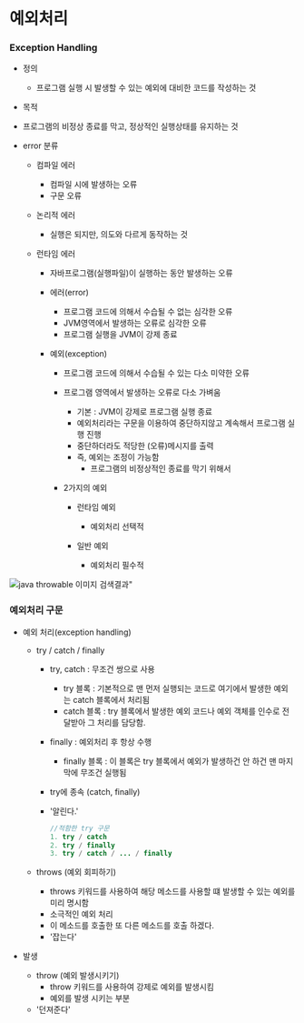 # 예외처리

### Exception Handling

* 정의
  
  * 프로그램 실행 시 발생할 수 있는 예외에 대비한 코드를 작성하는 것
* 목적
  
* 프로그램의 비정상 종료를 막고, 정상적인 실행상태를 유지하는 것
  
* error 분류

  * 컴파일 에러

    * 컴파일 시에 발생하는 오류
    * 구문 오류

  * 논리적 에러

    * 실행은 되지만, 의도와 다르게 동작하는 것

  * 런타임 에러

    * 자바프로그램(실행파일)이 실행하는 동안 발생하는 오류

    * 에러(error)

      * 프로그램 코드에 의해서 수습될 수 없는 심각한 오류
      * JVM영역에서 발생하는 오류로 심각한 오류
      * 프로그램 실행을 JVM이 강제 종료

    * 예외(exception)

      * 프로그램 코드에 의해서 수습될 수 있는 다소 미약한 오류

      * 프로그램 영역에서 발생하는 오류로 다소 가벼움

        * 기본 : JVM이 강제로 프로그램 실행 종료
        * 예외처리라는 구문을 이용하여 중단하지않고 계속해서 프로그램 실행 진행
        * 중단하더라도 적당한 (오류)메시지를 출력
        * 즉, 예외는 조정이 가능함
          * 프로그램의 비정상적인 종료를 막기 위해서

      * 2가지의 예외

        * 런타임 예외

          * 예외처리 선택적

        * 일반 예외

          * 예외처리 필수적 

          

![java throwable 이미지 검색결과"](https://t1.daumcdn.net/cfile/tistory/99F21B4A5A7444350C)



### 예외처리 구문

* 예외 처리(exception handling)

  * try / catch / finally
    * try, catch : 무조건 쌍으로 사용
    
      * try 블록 : 기본적으로 맨 먼저 실행되는 코드로 여기에서 발생한 예외는 catch 블록에서 처리됨
      * catch 블록 : try 블록에서 발생한 예외 코드나 예외 객체를 인수로 전달받아 그 처리를 담당함.
    
    * finally :  예외처리 후 항상 수행
    
      * finally 블록 : 이 블록은 try 블록에서 예외가 발생하건 안 하건 맨 마지막에 무조건 실행됨
    
    * try에 종속 (catch, finally)
    
    * '알린다.'
    
      ```java
      //적함한 try 구문
      1. try / catch
      2. try / finally
      3. try / catch / ... / finally
      ```
    
      
    
  * throws (예외 회피하기)
    
    * throws 키워드를 사용하여 해당 메소드를 사용할 떄 발생할 수 있는 예외를 미리 명시함
    * 소극적인 예외 처리
    * 이 메소드를 호출한 또 다른 메소드를 호출 하겠다.
    * '잡는다'

* 발생

  * throw (예외 발생시키기)
    * throw 키워드를 사용하여 강제로 예외를 발생시킴
    * 예외를 발생 시키는 부분
  * '던져준다'
  
  